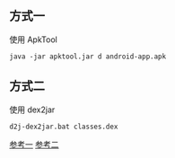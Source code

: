 ## 方式一

使用 ApkTool
```
java -jar apktool.jar d android-app.apk
```
## 方式二

使用 dex2jar
```
d2j-dex2jar.bat classes.dex
```

[参考一](https://www.cmonbaby.com/posts/android_decompile_tool.html)
[参考二](https://www.jianshu.com/p/c7621946cac9)